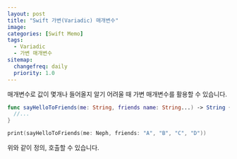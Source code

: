 ```yaml
---
layout: post
title: "Swift 가변(Variadic) 매개변수"
image:
categories: [Swift Memo]
tags: 
  - Variadic
  - 가변 매개변수
sitemap:
  changefreq: daily
  priority: 1.0
---
```


매개변수로 값이 몇개나 들어올지 알기 어려울 때 가변 매개변수를 활용할 수 있습니다.

```swift
func sayHelloToFriends(me: String, friends name: String...) -> String {
  //...
}

print(sayHelloToFriends(me: Neph, friends: "A", "B", "C", "D"))
```



위와 같이 정의, 호출할 수 있습니다.

